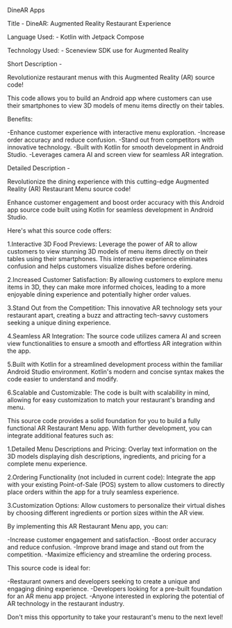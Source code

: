DineAR Apps

Title - DineAR: Augmented Reality Restaurant Experience

Language Used: - Kotlin with Jetpack Compose

Technology Used: - Sceneview SDK use for Augmented Reality

Short Description -

Revolutionize restaurant menus with this Augmented Reality (AR) source code!

This code allows you to build an Android app where customers can use their smartphones to view 3D models of menu items directly on their tables.

Benefits:

-Enhance customer experience with interactive menu exploration.
-Increase order accuracy and reduce confusion.
-Stand out from competitors with innovative technology.
-Built with Kotlin for smooth development in Android Studio.
-Leverages camera AI and screen view for seamless AR integration.

Detailed Description -

Revolutionize the dining experience with this cutting-edge Augmented Reality (AR) Restaurant Menu source code!

Enhance customer engagement and boost order accuracy with this Android app source code built using Kotlin for seamless development in Android Studio.

Here's what this source code offers:

1.Interactive 3D Food Previews: Leverage the power of AR to allow customers to view stunning 3D models of menu items directly on their tables using their smartphones. This interactive experience eliminates confusion and helps customers visualize dishes before ordering.

2.Increased Customer Satisfaction: By allowing customers to explore menu items in 3D, they can make more informed choices, leading to a more enjoyable dining experience and potentially higher order values.

3.Stand Out from the Competition: This innovative AR technology sets your restaurant apart, creating a buzz and attracting tech-savvy customers seeking a unique dining experience.

4.Seamless AR Integration: The source code utilizes camera AI and screen view functionalities to ensure a smooth and effortless AR integration within the app.

5.Built with Kotlin for a streamlined development process within the familiar Android Studio environment. Kotlin's modern and concise syntax makes the code easier to understand and modify.

6.Scalable and Customizable: The code is built with scalability in mind, allowing for easy customization to match your restaurant's branding and menu.

This source code provides a solid foundation for you to build a fully functional AR Restaurant Menu app. With further development, you can integrate additional features such as:

1.Detailed Menu Descriptions and Pricing: Overlay text information on the 3D models displaying dish descriptions, ingredients, and pricing for a complete menu experience.

2.Ordering Functionality (not included in current code): Integrate the app with your existing Point-of-Sale (POS) system to allow customers to directly place orders within the app for a truly seamless experience.

3.Customization Options: Allow customers to personalize their virtual dishes by choosing different ingredients or portion sizes within the AR view.

By implementing this AR Restaurant Menu app, you can:

-Increase customer engagement and satisfaction.
-Boost order accuracy and reduce confusion.
-Improve brand image and stand out from the competition.
-Maximize efficiency and streamline the ordering process.

This source code is ideal for:

-Restaurant owners and developers seeking to create a unique and engaging dining experience.
-Developers looking for a pre-built foundation for an AR menu app project.
-Anyone interested in exploring the potential of AR technology in the restaurant industry.

Don't miss this opportunity to take your restaurant's menu to the next level!
